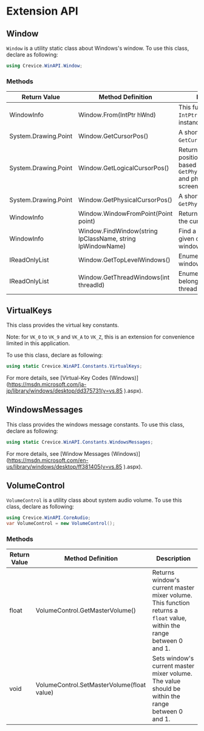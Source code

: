   
# Extension API
  
  
## Window
  
  
`Window` is a utility static class about Windows's window.
To use this class, declare as following:
```cs
using Crevice.WinAPI.Window;
```
  
### Methods
  
  
Return Value | Method Definition | Description
-----|-----|-----
WindowInfo | Window.From(IntPtr hWnd) | This function wraps `IntPtr` and returns an instance of `WindowInfo`.
System.Drawing.Point | Window.GetCursorPos() | A shortcut to win32 API `GetCursorPos()`.
System.Drawing.Point | Window.GetLogicalCursorPos() | Returns logical cursor position culculated based on win32 API `GetPhysicalCursorPos()` and physical and logical screen size.
System.Drawing.Point | Window.GetPhysicalCursorPos() | A shortcut to win32 API `GetPhysicalCursorPos()`.
WindowInfo | Window.WindowFromPoint(Point point) | Returns a window under the cursor.
WindowInfo | Window.FindWindow(string lpClassName, string lpWindowName) | Find a window matches given class name and window name.
IReadOnlyList<WindowInfo> | Window.GetTopLevelWindows() | Enumerates all windows.
IReadOnlyList<WindowInfo> | Window.GetThreadWindows(int threadId) | Enumerates all windows belonging specified thread.
  
## VirtualKeys
  
  
This class provides the virtual key constants. 
  
Note: for `VK_0` to `VK_9` and `VK_A` to `VK_Z`, this is an extension for convenience limited in this application.
  
To use this class, declare as following:
```cs
using static Crevice.WinAPI.Constants.VirtualKeys;
```
  
For more details, see [Virtual-Key Codes (Windows)](https://msdn.microsoft.com/ja-jp/library/windows/desktop/dd375731(v=vs.85 ).aspx).
  
## WindowsMessages
  
  
This class provides the windows message constants. 
To use this class, declare as following:
```cs
using static Crevice.WinAPI.Constants.WindowsMessages;
```
  
For more details, see [Window Messages (Windows)](https://msdn.microsoft.com/en-us/library/windows/desktop/ff381405(v=vs.85 ).aspx).
  
## VolumeControl
  
  
`VolumeControl` is a utility class about system audio volume.
To use this class, declare as following:
```cs
using Crevice.WinAPI.CoreAudio;
var VolumeControl = new VolumeControl();
```
  
### Methods
  
  
Return Value | Method Definition | Description
-----|-----|-----
float | VolumeControl.GetMasterVolume() | Returns window's current master mixer volume. This function returns a `float` value, within the range between 0 and 1.
 void | VolumeControl.SetMasterVolume(float value) | Sets window's current master mixer volume. The value should be within the range between 0 and 1.
  
